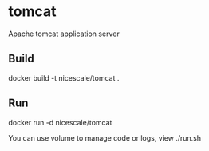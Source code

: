 tomcat
======

Apache tomcat application server

Build
-----

  docker build -t nicescale/tomcat .

Run
-----

  docker run -d nicescale/tomcat

You can use volume to manage code or logs, view ./run.sh
